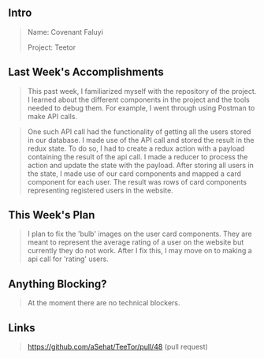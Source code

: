## Intro
> Name: Covenant Faluyi
> 
> Project: Teetor
## Last Week's Accomplishments


> This past week, I familiarized myself with the repository of the project. I learned about the different components in the project and the tools needed to debug them. For example, I went through using Postman to make API calls. 

> One such API call had the functionality of getting all the users stored in our database. I made use of the API call and stored the result in the redux state. To do so, I had to create a redux action with a payload containing the result of the api call. I made a reducer to process the action and update the state with the payload.
> After storing all users in the state, I made use of our card components and mapped a card component for each user. The result was rows of card components representing registered users in the website.

## This Week's Plan

> I plan to fix the 'bulb' images on the user card components. They are meant to represent the average rating of a user on the website but currently they do not work. After I fix this, I may move on to making a api call for 'rating' users.

## Anything Blocking?

> At the moment there are no technical blockers.

## Links

> https://github.com/aSehat/TeeTor/pull/48 (pull request)
